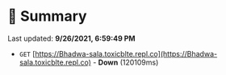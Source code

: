 # 📖 Summary
Last updated: **9/26/2021, 6:59:49 PM**

- `GET` [https://Bhadwa-sala.toxicblte.repl.co](https://Bhadwa-sala.toxicblte.repl.co) - **Down** (120109ms)
